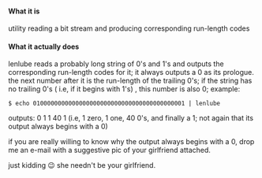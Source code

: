 #### What it is
utility reading a bit stream and producing corresponding run-length codes

#### What it actually does
lenlube reads a probably long string of 0's and 1's and outputs the corresponding run-length codes for it; it always outputs a 0 as its prologue. the next number after it is the run-length of the trailing 0's; if the string has no trailing 0's ( i.e, if it begins with 1's) , this number is also 0; example:

```
$ echo 0100000000000000000000000000000000000000001 | lenlube
```

outputs: 0 1 1 40 1 (i.e, 1 zero, 1 one, 40 0's, and finally a 1; not again that its output always begins with a 0)



if you are really willing to know why the output always begins with a 0, drop me an e-mail with a suggestive pic of your girlfriend attached. 

just kidding :wink: 
she needn't be your girlfriend.
